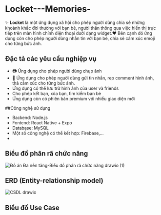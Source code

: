 # Locket---Memories-
✨ **Locket** là một ứng dụng xã hội cho phép người dùng chia sẻ những khoảnh khắc đời thường với bạn bè, người thân thông qua việc hiển thị trực tiếp trên màn hình chính điện thoại dưới dạng widget.❤️
Bên cạnh đó ứng dụng còn cho phép người dùng nhắn tin với bạn bè, chia sẻ cảm xúc emoji cho từng bức ảnh.

## Đặc tả các yêu cầu nghiệp vụ
- 📷 Ứng dụng cho phép người dùng chụp ảnh
- 💬 Ứng dụng cho phép người dùng gửi tin nhắn, rep comment hình ảnh, thả cảm xúc cho từng bức ảnh.
- Ứng dụng có thể lưu trữ hình ảnh của user và friends
- Cho phép kết bạn, xóa bạn, tìm kiếm bạn bè
- Ứng dụng còn có phiên bản premium với nhiều giao diện mới 

##Công nghệ sử dụng
- Backend: Node.js
- Fontend: React Native + Expo
- Database: MySQL
- Một số công nghệ có thể kết hợp: Firebase,...
- 

## Biểu đồ phân rã chức năng
![Đồ án Đa nền tảng-Biểu đồ phân rã chức năng drawio (1)](https://github.com/user-attachments/assets/e1219f3c-dc4b-4ded-b4e5-2395247fa741)

## ERD (Entity-relationship model)
![CSDL drawio](https://github.com/user-attachments/assets/5a9c7f83-6781-43aa-94b8-581b93e08e4f)

## Biểu đồ Use Case
